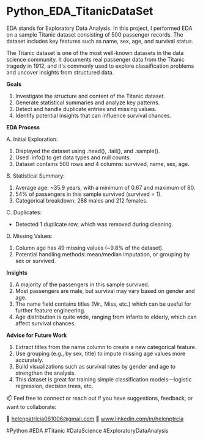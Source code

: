 # Python_EDA_TitanicDataSet

EDA stands for Exploratory Data Analysis. In this project, I performed EDA on a sample Titanic dataset consisting of 500 passenger records. The dataset includes key features such as name, sex, age, and survival status.

The Titanic dataset is one of the most well-known datasets in the data science community. It documents real passenger data from the Titanic tragedy in 1912, and it's commonly used to explore classification problems and uncover insights from structured data.

**Goals**
1. Investigate the structure and content of the Titanic dataset.
2. Generate statistical summaries and analyze key patterns.
3. Detect and handle duplicate entries and missing values.
4. Identify potential insights that can influence survival chances.

**EDA Process**

A. Initial Exploration:
  1. Displayed the dataset using .head(), .tail(), and .sample().
  2. Used .info() to get data types and null counts.
  3. Dataset contains 500 rows and 4 columns: survived, name, sex, age.

B. Statistical Summary:
  1. Average age: ~35.9 years, with a minimum of 0.67 and maximum of 80.
  2. 54% of passengers in this sample survived (survived = 1).
  3. Categorical breakdown: 288 males and 212 females.

C. Duplicates:
  - Detected 1 duplicate row, which was removed during cleaning.

D. Missing Values:
  1. Column age has 49 missing values (~9.8% of the dataset).
  2. Potential handling methods: mean/median imputation, or grouping by sex or survived.

**Insights**
1. A majority of the passengers in this sample survived.
2. Most passengers are male, but survival may vary based on gender and age.
3. The name field contains titles (Mr., Miss, etc.) which can be useful for further feature engineering.
4. Age distribution is quite wide, ranging from infants to elderly, which can affect survival chances.

**Advice for Future Work**
1. Extract titles from the name column to create a new categorical feature.
2. Use grouping (e.g., by sex, title) to impute missing age values more accurately.
3. Build visualizations such as survival rates by gender and age to strengthen the analysis.
4. This dataset is great for training simple classification models—logistic regression, decision trees, etc.

📫 Feel free to connect or reach out if you have suggestions, feedback, or want to collaborate:

📧 helenpatricia061006@gmail.com
🔗 www.linkedin.com/in/helenptrcia

#Python
#EDA
#Titanic
#DataScience
#ExploratoryDataAnalysis
